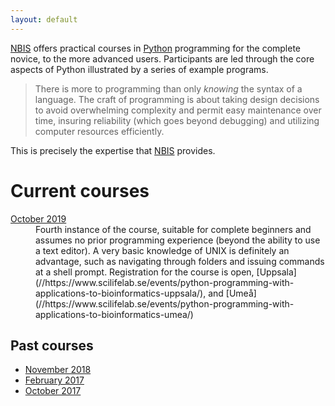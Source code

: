 ```yaml
---
layout: default
---
```


[NBIS](//nbis.se) offers practical courses
in [Python](//www.python.org/) programming for the complete novice, to
the more advanced users. Participants are led through the core aspects
of Python illustrated by a series of example programs.

> There is more to programming than only _knowing_ the syntax of a
> language. The craft of programming is about taking design decisions
> to avoid overwhelming complexity and permit easy maintenance over
> time, insuring reliability (which goes beyond debugging) and
> utilizing computer resources efficiently.

This is precisely the expertise that [NBIS](//nbis.se) provides.

# Current courses

<dl>
<dt> <a href="ht19">October 2019</a> </dt>
<dd>Fourth instance of the course, suitable for complete beginners and
  assumes no prior programming experience (beyond the ability to use a
  text editor). A very basic knowledge of UNIX is definitely an
  advantage, such as navigating through folders and issuing commands
  at a shell prompt. Registration for the course is open, 
  [Uppsala](//https://www.scilifelab.se/events/python-programming-with-applications-to-bioinformatics-uppsala/), 
  and [Umeå](//https://www.scilifelab.se/events/python-programming-with-applications-to-bioinformatics-umea/) </dd>
</dl>

## Past courses

* <a href="ht18">November 2018</a>
* <a href="vt17">February 2017</a>
* <a href="ht17">October 2017</a>
